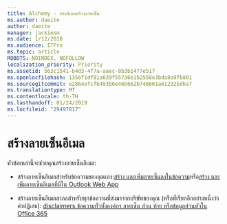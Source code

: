 ```yaml
---
title: Alchemy - ทางอีเมลสร้างลายเซ็น
ms.author: daeite
author: daeite
manager: jackiesm
ms.date: 1/12/2018
ms.audience: ITPro
ms.topic: article
ROBOTS: NOINDEX, NOFOLLOW
localization_priority: Priority
ms.assetid: 563c1541-b4d3-4f7a-aaec-8b3b1477e517
ms.openlocfilehash: 1356f1df81a639f55736e1b2558e3bda8a9fb801
ms.sourcegitcommit: e2864efcfb493b6e46b662b746661a61232bdba7
ms.translationtype: MT
ms.contentlocale: th-TH
ms.lasthandoff: 01/24/2019
ms.locfileid: "29497817"
---
```

# <a name="create-email-signatures"></a>สร้างลายเซ็นอีเมล

หัวข้อเหล่านี้จะช่วยคุณสร้างลายเซ็นอีเมล:
  
- สร้างลายเซ็นอีเมลสำหรับข้อความของคุณเอง:[สร้าง และเพิ่มลายเซ็นลงในข้อความ](https://support.office.com/article/8ee5d4f4-68fd-464a-a1c1-0e1c80bb27f2.aspx)หรือ[สร้าง และเพิ่มลายเซ็นอีเมลที่มีใน Outlook Web App](https://support.office.com/article/0f230564-11b9-4239-83de-f10cbe4dfdfc.aspx)
    
- สร้างลายเซ็นอีเมลสากลสำหรับทุกข้อความที่ส่งมาจากบริษัทของคุณ (หรือที่เรียกอีกอย่างหนึ่งว่าคำปฏิเสธ): [disclaimers ข้อความทั่วทั้งองค์กร ลายเซ็น ส่วน ท้าย หรือข้อมูลส่วนหัวใน Office 365](https://go.microsoft.com/fwlink/p/?linkid=391096)
    

